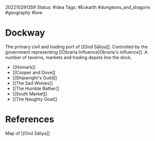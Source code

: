 202210291359
Status: #idea
Tags: #Eukarth #dungeons_and_dragons #geography #lore 

# Dockway
The primary civil and trading port of [[Ond Sâliya]]. Controlled by the government representing  [[Obraria Influence|Obraria's influence]]. A number of taverns, markets and trading depots line the dock.

- [[Homark]]
- [[Cooper and Dove]]
- [[Shipwright's Guild]]
- [[The Sad Wolves]]
- [[The Humble Bather]]
- [[South Market]]
- [[The Naughty Goat]]


# References
Map of [[Ond Sâliya]]